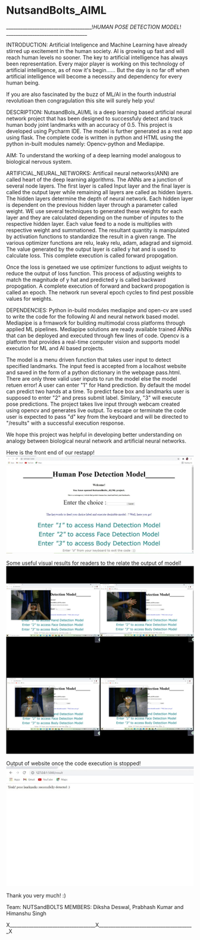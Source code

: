 # NutsandBolts_AIML

____________________________________!_HUMAN POSE DETECTION MODEL_! __________________________________

INTRODUCTION: Artificial Inteligence and Machine Learning have already stirred up excitement in the human society. AI is growing up fast and will reach human levels no sooner. The key to artificial intelligence has always been representation. Every major player is working on this technology of artificial intelligence, as of now it's begin...... But the day is no far off when artificial intelligence will become a necessity and dependency for every human being. 

If you are also fascinated by the buzz of ML/AI in the fourth industrial revolutioan then congragulation this site will surely help you!

DESCRIPTION: NutsandBols_AI/ML is a deep learning based artificial neural network project that has been designed to successfuly detect and track human body joint landmarks with an accuracy of 0.5. 
This project is developed using Pycharm IDE. The model is further generated as a rest app using flask. 
The complete code is written in python and HTML using the python in-built modules namely:
Opencv-python and
Mediapipe.

AIM: To understand the working of a deep learning model analogous to biological nervous system. 

ARTIFICIAL_NEURAL_NETWORKS: Artificail neural networks(ANN) are called heart of the deep learning algorithms. The ANNs are a junction of several node layers. The first layer is called Input layer and the final layer is called the output layer while remaining all layers are called as hidden layers. The hidden layers determine the depth of neural network. Each hidden layer is dependent on the previous hidden layer through a parameter called weight. WE use several techniques to generated these weights for each layer and they are calculated depending on the number of inputes to the respective hidden layer. Each value feed to a node is multiplies with respective weight and summationed. The resultant quantity is manipulated by activation functions to standardize the result in a given range. The various optimizer functions are relu, leaky relu, adam, adagrad and sigmoid. The value generated by the output layer is called y hat and is used to calculate loss. This complete execution is called forward propogation. 

Once the loss is genetaed we use optimizer functions to adjust weights to reduce the output of loss function. This process of adjusting weights to match the magnitude of y hat and predicted y is called backward propogation. A complete execution of forward and backwrd propogation is called an epoch. The network run several epoch cycles to find pest possible values for weights.

DEPENDENCIES: Python in-build modules mediapipe and open-cv are used to write the code for the following AI and neural network based model. Mediapipe is a frmawork for building multimodal cross platforms through applied ML pipelines. Mediapipe solutions are ready available trained ANNs that can be deployed and executed through few lines of code.
Opencv is a platform that provides a real-time computer vision and supports model execution for ML and AI based projects.

The  model is a menu driven function that takes user input to detect specified landmarks. The input feed is accepted from a localhost website and saved in the form of a python dictionary in the webpage pass.html. There are only three valid user inputs to run the model else the model retuen error! A user can enter "1" for Hand prediction. By default the model can predict two hands at a time. To predict face box and landmarks user is supposed to enter "2" and press submit label. Similary, "3" will execute pose predictions.
The project takes live input through webcam created using opencv and generates live output. To escape or terminate the code user is expected to pass "d" key from the keyboard and will be directed to "/results" with a successful execution response.

We hope this project was helpful in developing better understanding on analogy between biological neural network and artificial neural networks.

Here is the front end of our restapp!
![](Images/image001.jpg)

Some useful visual results for readers to the relate the output of model!
![](Images/Image013.jpg)

Output of website once the code execution is stopped!
![](Images/image002.jpg)

Thank you very much! :)

Team: NUTSandBOLTS
MEMBERS: Diksha Deswal, Prabhash Kumar and Himanshu Singh

X____________________________________X________________________________________X
